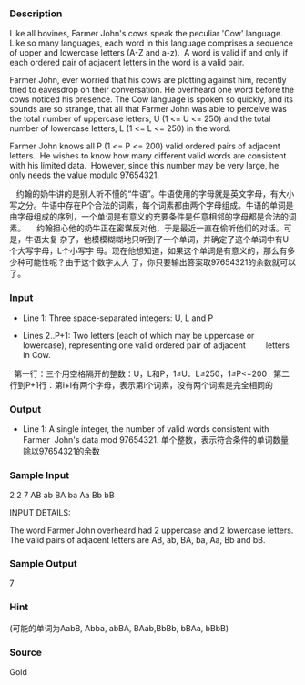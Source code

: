
### Description

Like all bovines, Farmer John's cows speak the peculiar 'Cow'
language. Like so many languages, each word in this language comprises
a sequence of upper and lowercase letters (A-Z and a-z).  A word
is valid if and only if each ordered pair of adjacent letters in
the word is a valid pair.

Farmer John, ever worried that his cows are plotting against him,
recently tried to eavesdrop on their conversation. He overheard one
word before the cows noticed his presence. The Cow language is
spoken so quickly, and its sounds are so strange, that all that
Farmer John was able to perceive was the total number of uppercase
letters, U (1 <= U <= 250) and the total number of lowercase
letters, L (1 <= L <= 250) in the word.

Farmer John knows all P (1 <= P <= 200) valid ordered pairs of
adjacent letters.  He wishes to know how many different valid
words are consistent with his limited data.  However, since
this number may be very large, he only needs the value modulo
97654321.


   约翰的奶牛讲的是别人听不懂的“牛语”。牛语使用的字母就是英文字母，有大小写之分。牛语中存在P个合法的词素，每个词素都由两个字母组成。牛语的单词是由字母组成的序列，一个单词是有意义的充要条件是任意相邻的字母都是合法的词素。
    约翰担心他的奶牛正在密谋反对他，于是最近一直在偷听他们的对话。可是，牛语太复
杂了，他模模糊糊地只听到了一个单词，并确定了这个单词中有U个大写字母，L个小写字
母。现在他想知道，如果这个单词是有意义的，那么有多少种可能性呢？由于这个数字太大
了，你只要输出答案取97654321的余数就可以了。
### Input

* Line 1: Three space-separated integers: U, L and P

* Lines 2..P+1: Two letters (each of which may be uppercase or
        lowercase), representing one valid ordered pair of adjacent
        letters in Cow.


  第一行：三个用空格隔开的整数：U，L和P，1≤U．L≤250，1≤P<=200
  第二行到P+1行：第i+l有两个字母，表示第i个词素，没有两个词素是完全相同的

### Output

* Line 1: A single integer, the number of valid words consistent with
        Farmer  John's data mod 97654321.
单个整数，表示符合条件的单词数量除以97654321的余数
### Sample Input
2 2 7
AB
ab
BA
ba
Aa
Bb
bB

INPUT DETAILS:

The word Farmer John overheard had 2 uppercase and 2 lowercase
letters.  The valid pairs of adjacent letters are AB, ab, BA, ba,
Aa, Bb and bB.


### Sample Output
7


### Hint
(可能的单词为AabB, Abba, abBA, BAab,BbBb, bBAa, bBbB)
### Source
Gold